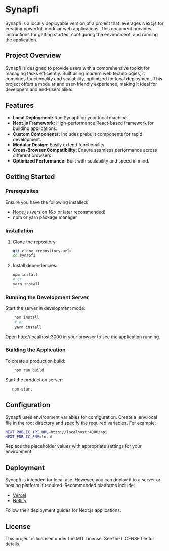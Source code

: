 # Synapfi

Synapfi is a locally deployable version of a project that leverages Next.js for creating powerful, modular web applications. This document provides instructions for getting started, configuring the environment, and running the application.

## Project Overview

Synapfi is designed to provide users with a comprehensive toolkit for managing tasks efficiently. Built using modern web technologies, it combines functionality and scalability, optimized for local deployment. This project offers a modular and user-friendly experience, making it ideal for developers and end-users alike.

## Features

- **Local Deployment:** Run Synapfi on your local machine.
- **Next.js Framework:** High-performance React-based framework for building applications.
- **Custom Components:** Includes prebuilt components for rapid development.
- **Modular Design:** Easily extend functionality.
- **Cross-Browser Compatibility:** Ensure seamless performance across different browsers.
- **Optimized Performance:** Built with scalability and speed in mind.

## Getting Started

### Prerequisites

Ensure you have the following installed:

- [Node.js](https://nodejs.org/) (version 16.x or later recommended)
- npm or yarn package manager

### Installation

1. Clone the repository:
   ```bash
   git clone <repository-url>
   cd synapfi
   ```

2. Install dependencies:
    ```bash
    npm install
    # or
    yarn install
   ```

### Running the Development Server

Start the server in development mode: 

```bash
    npm install
    # or
    yarn install
```
  
Open http://localhost:3000 in your browser to see the application running.

### Building the Application

To create a production build:

```bash
    npm run build
```
Start the production server:
```bash
   npm start
```

## Configuration

Synapfi uses environment variables for configuration. Create a .env.local file in the root directory and specify the required variables. For example:
```bash
NEXT_PUBLIC_API_URL=http://localhost:4000/api
NEXT_PUBLIC_ENV=local
```
Replace the placeholder values with appropriate settings for your environment.

## Deployment
Synapfi is intended for local use. However, you can deploy it to a server or hosting platform if required. Recommended platforms include:

- [Vercel](https://vercel.com/)
- [Netlify](https://www.netlify.com/)

Follow their deployment guides for Next.js applications.

## License
This project is licensed under the MIT License. See the LICENSE file for details.
